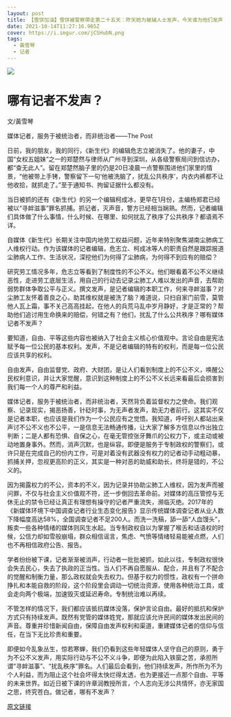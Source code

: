```yaml
---
layout: post
title: 【雪饼加油】雪饼被警察帶走第二十五天：昨天她为被捕人士发声，今天谁为他们发声？
date: 2021-10-14T11:27:16.965Z
cover: https://i.imgur.com/jCSHubN.png
tags:
  - 黃雪琴
  - 记者
---
```

![](https://i.imgur.com/jCSHubN.png)

# 哪有记者不发声？

文/黃雪琴

媒体记者，服务于被统治者，而非统治者——The Post

<!--more-->

日前，我的朋友，我的同行，《新生代》的编辑危志立被消失了。他的妻子，中国“女权五姐妹”之一的郑楚然与律师从广州寻到深圳，从各级警察局问到信访办，都“查无此人”。留在郑楚然脑子里的仍是20日凌晨一点警察围进他们家里的情景，“他被带上手铐，警察留下一句‘他被洗脑了，扰乱公共秩序’，内衣内裤都不让他收拾，就抓走了。”至于通知书、拘留证据什么都没有。

当日被抓的还有《新生代》的另一个编辑柯成冰，更早在1月份，主编杨郑君已经被以“寻衅滋事”罪名抓捕。抓记者，灭声音，警方已经相当娴熟。然而，记者编辑们具体做了什么事情，什么时候、在哪里、如何扰乱了秩序了公共秩序？都语焉不详。

自媒体《新生代》长期关注中国内地劳工权益问题，近年来特别聚焦湖南尘肺病工人维权行动。作为该媒体的记者编辑，危志立、柯成冰等人的职责自然是跟踪报道尘肺病人工作、生活状况，深挖他们为何得了尘肺病，为何得不到应有的赔偿？

研究劳工情况多年，危志立等看到了制度性的不公不义。他们眼看着不公不义继续恶性，走进劳工底层生活，用自己的行动去记录尘肺工人难以发出的声音，去帮助弱势群体争取公平与正义。撰文发声，是记者编辑的本职工作，何来寻衅滋事？对尘肺工友怀着善良之心，助其维权就是被洗了脑？难道说，只扫自家门前雪，莫管他人瓦上霜，事不关己高高挂起，在他人的兵荒马乱中岁月静好，才是正常的？帮助他们追讨用生命换来的赔偿，何错之有？他们，扰乱了什么公共秩序？哪有媒体记者不发声？

要知道，自由、平等这些内容也被纳入了社会主义核心价值观中。言论自由是宪法赋予每一位公民的基本权利。发声，不是记者编辑的特有的权利，而是每一位公民应该共享的权利。

自由发声，自由监督党、政府、大财团，是让人们看到制度上的不公不义，唤醒公民权利意识，并让大家觉醒，意识到这种制度上的不公不义长远来看最后会损害到我们每一个人的尊严和利益。

媒体记者，服务于被统治者，而非统治者，天然背负着监督权力之使命。我们观察、记录现实，揭恶扬善，针砭时事，为无声者发声，助无力者前行。这其实不仅是记者本职，也应该是我们作为一个公民应有之觉悟。我知道，呼吁别人都站出来声讨不公不义也不公平，一是信息无法畅通传播，让大家了解多方信息以作出独立判断；二是人都有恐惧、自保之心，在毫无管控张牙舞爪的公权力下，或主动或被动地置身事外。然而，消声沉默，也是纵容。即便是服务于专制政权的警察们，或许只是在完成自己的份内工作，可是对着没有武器没有权力的记者动手动粗动暴，抓捕关押，忽视更高阶的正义，其实是一种对恶的助威和助长，终将是错的，不公义的。

因为揭露权力的不公，资本的不义，因为记录并协助尘肺工人维权，因为发声而被问罪，不仅与社会主义价值观不符，还一步倒回去革命前。对媒体的高压管控与无休无止的禁令已经让真正有理想有操守的记者严重流失，濒临灭绝。2017年的《新媒体环境下中国调查记者行业生态变化报告》显示传统媒体调查记者从业人数下降幅度高达58%，全国调查记者不足200人。而洗一洗稿，舔一舔“人血馒头”，叛卖一些各种情绪的媒体则风生水起。当专制政权自以为掌握了喉舌和话语权的时候，公信力却如雪般崩塌，群众相信谣言，焦虑、气愤等情绪轻易能被点燃，人们也不再相信政府公告、报告。

学者纷纷被下课，记者渐渐被消声，行动者一批批被抓，如此以往，专制政权很快会失去民心，失去了执政的正当性。当人们不再自愿服从、配合，并且有了不配合的觉醒和制衡力量，那么政权就会失去权力。但基于权力的惯性，政权有一个拼命挣扎和本能自救的阶段，这个阶段里会调动一切统治资源，使用各种统治工具，或会走向两个极端，加速毁灭或延迟寿命。专制统治难以再续。

不管怎样的情况下，我们都应该抵抗媒体没落，保护言论自由。最好的抵抗和保护方式只有持续发声。既然有党管的媒体姓党，那就应该允许民间的媒体发出民间的声音。尊重并珍惜新闻自由，保障自由发声权利和渠道，重建媒体记者的信仰与信任，在当下无比珍贵和重要。

即便如今乱象丛生，惊若寒蝉，我们仍看到这些年轻媒体人坚守自己的原则，勇于为不公不义发声，用实际行动与不公不义斗争，即便为此陷入铁窗之苦，承担所谓“寻衅滋事”、“扰乱秩序”罪名。人们最后会看到，他们持续发声，所作所为不为个人利益，而为阻止这个社会坏得太快烂得太透，也为更接近一点那个自由、平等的未来世界。如近日被下课的许章润教授所言，个人志向无涉公共情怀，亦无家国之思，终究苍白。做记者，哪有不发声？

[原文链接](https://matters.news/@sophia/%E5%93%AA%E6%9C%89%E8%AE%B0%E8%80%85%E4%B8%8D%E5%8F%91%E5%A3%B0-zdpuAyMQzhhdEq8oVr5biPmfoMET8iPF3JBEryi1muWXmKH2A)